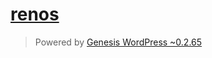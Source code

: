 [renos][steinbach.us]
=====================

> Powered by [Genesis WordPress ~0.2.65][genesis-wordpress]


[steinbach.us]: http://www.steinbach.us/
[genesis-wordpress]: https://github.com/evolution/genesis-wordpress/
